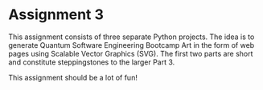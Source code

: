 # Assignment 3


This assignment consists of three separate Python projects. 
The idea is to generate Quantum Software Engineering Bootcamp
Art in the form of web pages using Scalable Vector Graphics
(SVG). The first two parts are short and constitute 
steppingstones to the larger Part 3.

This assignment should be a lot of fun!